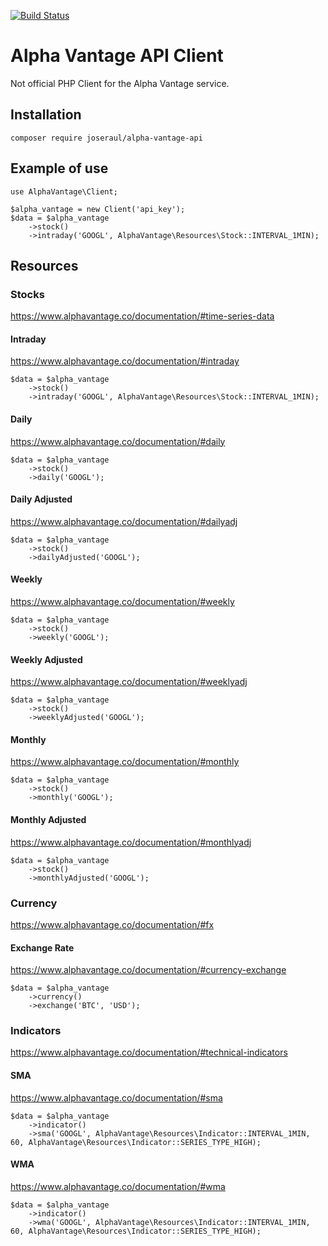 [![Build Status](https://travis-ci.org/joseraul/alpha-vantage-api.svg?branch=master)](https://travis-ci.org/joseraul/alpha-vantage-api)

# Alpha Vantage API Client
Not official PHP Client for the Alpha Vantage service. 

## Installation
```composer require joseraul/alpha-vantage-api```

## Example of use
```
use AlphaVantage\Client;

$alpha_vantage = new Client('api_key');
$data = $alpha_vantage
    ->stock()
    ->intraday('GOOGL', AlphaVantage\Resources\Stock::INTERVAL_1MIN);
```
## Resources
### Stocks
https://www.alphavantage.co/documentation/#time-series-data

#### Intraday
https://www.alphavantage.co/documentation/#intraday
```
$data = $alpha_vantage
    ->stock()
    ->intraday('GOOGL', AlphaVantage\Resources\Stock::INTERVAL_1MIN);
```

#### Daily
https://www.alphavantage.co/documentation/#daily
```
$data = $alpha_vantage
    ->stock()
    ->daily('GOOGL');
```

#### Daily Adjusted
https://www.alphavantage.co/documentation/#dailyadj
```
$data = $alpha_vantage
    ->stock()
    ->dailyAdjusted('GOOGL');
```

#### Weekly
https://www.alphavantage.co/documentation/#weekly
```
$data = $alpha_vantage
    ->stock()
    ->weekly('GOOGL');
```

#### Weekly Adjusted
https://www.alphavantage.co/documentation/#weeklyadj
```
$data = $alpha_vantage
    ->stock()
    ->weeklyAdjusted('GOOGL');
```

#### Monthly
https://www.alphavantage.co/documentation/#monthly
```
$data = $alpha_vantage
    ->stock()
    ->monthly('GOOGL');
```

#### Monthly Adjusted
https://www.alphavantage.co/documentation/#monthlyadj
```
$data = $alpha_vantage
    ->stock()
    ->monthlyAdjusted('GOOGL');
```

### Currency
https://www.alphavantage.co/documentation/#fx

#### Exchange Rate
https://www.alphavantage.co/documentation/#currency-exchange
```
$data = $alpha_vantage
    ->currency()
    ->exchange('BTC', 'USD');
```

### Indicators
https://www.alphavantage.co/documentation/#technical-indicators

#### SMA
https://www.alphavantage.co/documentation/#sma
```
$data = $alpha_vantage
    ->indicator()
    ->sma('GOOGL', AlphaVantage\Resources\Indicator::INTERVAL_1MIN, 60, AlphaVantage\Resources\Indicator::SERIES_TYPE_HIGH);
```

#### WMA
https://www.alphavantage.co/documentation/#wma
```
$data = $alpha_vantage
    ->indicator()
    ->wma('GOOGL', AlphaVantage\Resources\Indicator::INTERVAL_1MIN, 60, AlphaVantage\Resources\Indicator::SERIES_TYPE_HIGH);
```